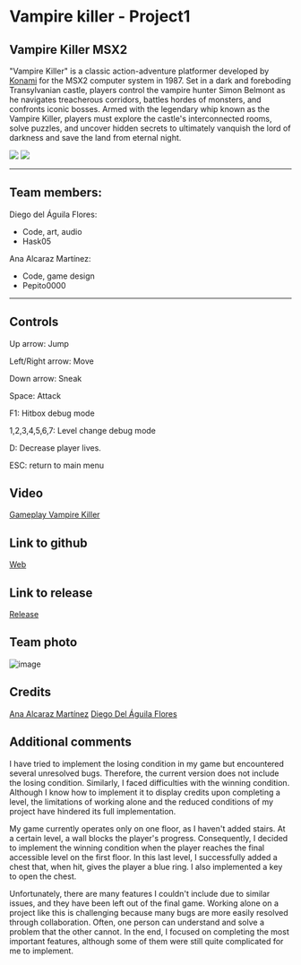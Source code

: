 # Vampire killer - Project1
## Vampire Killer MSX2

"Vampire Killer" is a classic action-adventure platformer developed by [Konami](https://es.wikipedia.org/wiki/Konami) for the MSX2 computer system in 1987. Set in a dark and foreboding Transylvanian castle, players control the vampire hunter Simon Belmont as he navigates treacherous corridors, battles hordes of monsters, and confronts iconic bosses. Armed with the legendary whip known as the Vampire Killer, players must explore the castle's interconnected rooms, solve puzzles, and uncover hidden secrets to ultimately vanquish the lord of darkness and save the land from eternal night. 

![](https://i0.wp.com/www.msxblog.es/wp-content/uploads/2010/11/vampirekiller_5.jpg) ![](https://i0.wp.com/www.msxblog.es/wp-content/uploads/2010/11/vampirekiller_2.jpg)
***

## Team members:
Diego del Águila Flores:
* Code, art, audio
* Hask05

Ana Alcaraz Martínez: 
* Code, game design
* Pepito0000

***
## Controls
Up arrow: Jump

Left/Right arrow: Move

Down arrow: Sneak

Space: Attack

F1: Hitbox debug mode

1,2,3,4,5,6,7: Level change debug mode

D: Decrease player lives.

ESC: return to main menu

## Video 
[Gameplay Vampire Killer](https://youtu.be/ZQbuOM07GdQ)

## Link to github
[Web](https://pepito0000.github.io/Vampire-Killer/)

## Link to release
[Release](https://github.com/Pepito0000/Vampire-Killer/releases/tag/FinalRelease)

## Team photo

![image](https://github.com/Pepito0000/Vampire-Killer/assets/160219384/692e6e31-5a40-4f8e-812d-bf5a09f92dc8)

## Credits
[Ana Alcaraz Martínez](https://github.com/Pepito0000)
[Diego Del Águila Flores](https://github.com/Hask05)

## Additional comments
I have tried to implement the losing condition in my game but encountered several unresolved bugs. Therefore, the current version does not include the losing condition. Similarly, I faced difficulties with the winning condition. Although I know how to implement it to display credits upon completing a level, the limitations of working alone and the reduced conditions of my project have hindered its full implementation.

My game currently operates only on one floor, as I haven't added stairs. At a certain level, a wall blocks the player's progress. Consequently, I decided to implement the winning condition when the player reaches the final accessible level on the first floor. In this last level, I successfully added a chest that, when hit, gives the player a blue ring. I also implemented a key to open the chest.

Unfortunately, there are many features I couldn't include due to similar issues, and they have been left out of the final game. Working alone on a project like this is challenging because many bugs are more easily resolved through collaboration. Often, one person can understand and solve a problem that the other cannot. In the end, I focused on completing the most important features, although some of them were still quite complicated for me to implement.

